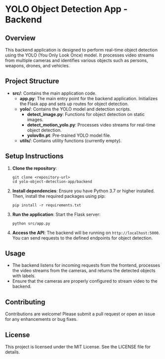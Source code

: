# YOLO Object Detection App - Backend

## Overview
This backend application is designed to perform real-time object detection using the YOLO (You Only Look Once) model. It processes video streams from multiple cameras and identifies various objects such as persons, weapons, drones, and vehicles.

## Project Structure
- **src/**: Contains the main application code.
  - **app.py**: The main entry point for the backend application. Initializes the Flask app and sets up routes for object detection.
  - **yolo/**: Contains the YOLO model and detection scripts.
    - **detect_image.py**: Functions for object detection on static images.
    - **detect_motion_yolo.py**: Processes video streams for real-time object detection.
    - **yolov8n.pt**: Pre-trained YOLO model file.
  - **utils/**: Contains utility functions (currently empty).

## Setup Instructions
1. **Clone the repository**:
   ```
   git clone <repository-url>
   cd yolo-object-detection-app/backend
   ```

2. **Install dependencies**:
   Ensure you have Python 3.7 or higher installed. Then, install the required packages using pip:
   ```
   pip install -r requirements.txt
   ```

3. **Run the application**:
   Start the Flask server:
   ```
   python src/app.py
   ```

4. **Access the API**:
   The backend will be running on `http://localhost:5000`. You can send requests to the defined endpoints for object detection.

## Usage
- The backend listens for incoming requests from the frontend, processes the video streams from the cameras, and returns the detected objects with labels.
- Ensure that the cameras are properly configured to stream video to the backend.

## Contributing
Contributions are welcome! Please submit a pull request or open an issue for any enhancements or bug fixes.

## License
This project is licensed under the MIT License. See the LICENSE file for details.